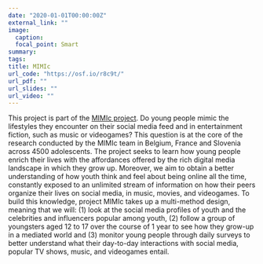 ```yaml
---
date: "2020-01-01T00:00:00Z"
external_link: ""
image:
  caption: 
  focal_point: Smart
summary: 
tags:
title: MIMIc
url_code: "https://osf.io/r8c9t/"
url_pdf: ""
url_slides: ""
url_video: ""
---
```


This project is part of the [MIMIc project](http://www.projectmimic.eu). Do young people mimic the lifestyles they encounter on their social media feed and in entertainment fiction, such as music or videogames? This question is at the core of the research conducted by the MIMIc team in Belgium, France and Slovenia across 4500 adolescents. The project seeks to learn how young people enrich their lives with the affordances offered by the rich digital media landscape in which they grow up. Moreover, we aim to obtain a better understanding of how youth think and feel about being online all the time, constantly exposed to an unlimited stream of information on how their peers organize their lives on social media, in music, movies, and videogames. To build this knowledge, project MIMIc takes up a multi-method design, meaning that we will: (1) look at the social media profiles of youth and the celebrities and influencers popular among youth, (2) follow a group of youngsters aged 12 to 17 over the course of 1 year to see how they grow-up in a mediated world and (3) monitor young people through daily surveys to better understand what their day-to-day interactions with social media, popular TV shows, music, and videogames entail.